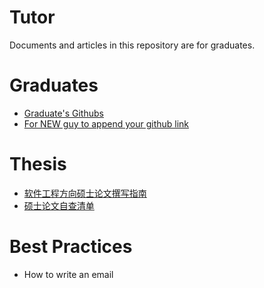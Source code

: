 # Tutor
Documents and articles in this repository are for graduates. 

# Graduates
+ [Graduate's Githubs](Students.md)
+ [For NEW guy to append your github link](NewGuy.md)

# Thesis
+ [软件工程方向硕士论文撰写指南](How2WriteThesis.md)
+ [硕士论文自查清单](SelfCheck4Thesis.md)

# Best Practices
+ How to write an email

